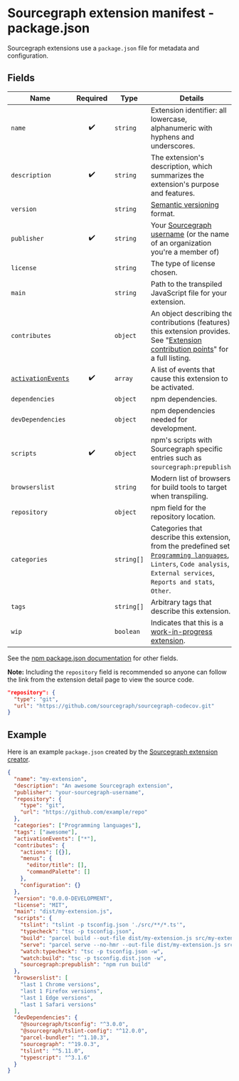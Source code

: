 # Sourcegraph extension manifest - package.json

Sourcegraph extensions use a `package.json` file for metadata and configuration.

## Fields

| Name                                | Required | Type       | Details                                                                                                                                                                                                                                                     |
| ----------------------------------- | :------: | ---------- | ----------------------------------------------------------------------------------------------------------------------------------------------------------------------------------------------------------------------------------------------------------- |
| `name`                              |    ✔️    | `string`   | Extension identifier: all lowercase, alphanumeric with hyphens and underscores.                                                                                                                                                                             |
| `description`                       |    ✔️    | `string`   | The extension's description, which summarizes the extension's purpose and features.                                                                                                                                                                         |
| `version`                           |          | `string`   | [Semantic versioning](https://semver.org/) format.                                                                                                                                                                                                          |
| `publisher`                         |    ✔️    | `string`   | Your [Sourcegraph username](development_environment.md#sourcegraph-com-account-and-the-sourcegraph-cli) (or the name of an organization you're a member of)                                                                                                 |
| `license`                           |          | `string`   | The type of license chosen.                                                                                                                                                                                                                                 |
| `main`                              |          | `string`   | Path to the transpiled JavaScript file for your extension.                                                                                                                                                                                                  |
| `contributes`                       |          | `object`   | An object describing the contributions (features) this extension provides. See "[Extension contribution points](contributions.md)" for a full listing.                                                                                                      |
| [`activationEvents`](activation.md) |    ✔️    | `array`    | A list of events that cause this extension to be activated.                                                                                                                                                                                                 |
| `dependencies`                      |          | `object`   | npm dependencies.                                                                                                                                                                                                                                           |
| `devDependencies`                   |          | `object`   | npm dependencies needed for development.                                                                                                                                                                                                                    |
| `scripts`                           |    ✔️    | `object`   | npm's scripts with Sourcegraph specific entries such as `sourcegraph:prepublish`.                                                                                                                                                                           |
| `browserslist`                      |          | `string`   | Modern list of browsers for build tools to target when transpiling.                                                                                                                                                                                         |
| `repository`                        |          | `object`   | npm field for the repository location.                                                                                                                                                                                                                      |
| `categories`                        |          | `string[]` | Categories that describe this extension, from the predefined set [`Programming languages`](https://sourcegraph.com/extensions?query=category%3A%22Programming+languages%22), `Linters`, `Code analysis`, `External services`, `Reports and stats`, `Other`. |
| `tags`                              |          | `string[]` | Arbitrary tags that describe this extension.                                                                                                                                                                                                                |
| `wip`                               |          | `boolean`  | Indicates that this is a [work-in-progress extension](publishing.md#wip-extensions).                                                                                                                                                                        |

See the [npm package.json documentation](https://docs.npmjs.com/creating-a-package-json-file) for other fields.

**Note:** Including the `repository` field is recommended so anyone can follow the link from the extension detail page to view the source code.

```json
"repository": {
  "type": "git",
  "url": "https://github.com/sourcegraph/sourcegraph-codecov.git"
}
```

## Example

Here is an example `package.json` created by the [Sourcegraph extension creator](creating.md#creating-an-extension-the-easy-way).

```json
{
  "name": "my-extension",
  "description": "An awesome Sourcegraph extension",
  "publisher": "your-sourcegraph-username",
  "repository": {
    "type": "git",
    "url": "https://github.com/example/repo"
  },
  "categories": ["Programming languages"],
  "tags": ["awesome"],
  "activationEvents": ["*"],
  "contributes": {
    "actions": [{}],
    "menus": {
      "editor/title": [],
      "commandPalette": []
    },
    "configuration": {}
  },
  "version": "0.0.0-DEVELOPMENT",
  "license": "MIT",
  "main": "dist/my-extension.js",
  "scripts": {
    "tslint": "tslint -p tsconfig.json './src/**/*.ts'",
    "typecheck": "tsc -p tsconfig.json",
    "build": "parcel build --out-file dist/my-extension.js src/my-extension.ts",
    "serve": "parcel serve --no-hmr --out-file dist/my-extension.js src/my-extension.ts",
    "watch:typecheck": "tsc -p tsconfig.json -w",
    "watch:build": "tsc -p tsconfig.dist.json -w",
    "sourcegraph:prepublish": "npm run build"
  },
  "browserslist": [
    "last 1 Chrome versions",
    "last 1 Firefox versions",
    "last 1 Edge versions",
    "last 1 Safari versions"
  ],
  "devDependencies": {
    "@sourcegraph/tsconfig": "^3.0.0",
    "@sourcegraph/tslint-config": "^12.0.0",
    "parcel-bundler": "^1.10.3",
    "sourcegraph": "^19.0.3",
    "tslint": "^5.11.0",
    "typescript": "^3.1.6"
  }
}
```
